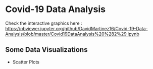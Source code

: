 # Covid-19 Data Analysis

Check the interactive graphics here : https://nbviewer.jupyter.org/github/DavidMartinez16/Covid-19-Data-Analysis/blob/master/Covid19DataAnalysis%20%282%29.ipynb

## Some Data Visualizations

* Scatter Plots

